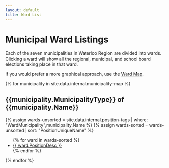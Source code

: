 ```yaml
---
layout: default
title: Ward List
---
```


# Municipal Ward Listings

Each of the seven municipalities in Waterloo Region
are divided into wards. Clicking a ward will show all
the regional, municipal, and school board elections taking place in
that ward. 

If you would prefer a more graphical approach, use the [Ward
Map]({{site.url}}).

{% for municipality in site.data.internal.municipality-map %}
  <h2>{{municipality.MunicipalityType}} of {{municipality.Name}}</h2>

  {% assign wards-unsorted = site.data.internal.position-tags 
    | where: "WardMunicipality",municipality.Name %}
  {% assign wards-sorted = wards-unsorted | sort: "PositionUniqueName" %}

  <ul>
  {% for ward in wards-sorted %}
    <li><a href="./{{ ward.PositionUniqueName }}">{{ ward.PositionDesc }}</a></li>
  {% endfor %}
  </ul>

{% endfor %}



